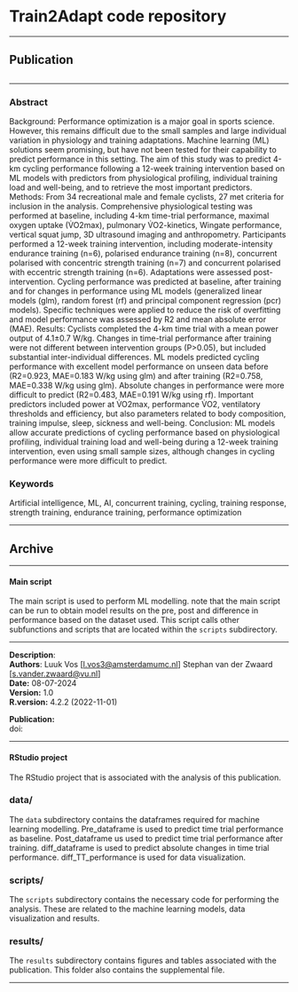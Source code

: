 # Train2Adapt code repository
<hr>
<h2> Publication <h2/>
<hr>

### Abstract 
Background: Performance optimization is a major goal in sports science. However, this remains difficult due to the small samples and large individual variation in physiology and training adaptations. Machine learning (ML) solutions seem promising, but have not been tested for their capability to predict performance in this setting. The aim of this study was to predict 4-km cycling performance following a 12-week training intervention based on ML models with predictors from physiological profiling, individual training load and well-being, and to retrieve the most important predictors. Methods: From 34 recreational male and female cyclists, 27 met criteria for inclusion in the analysis. Comprehensive physiological testing was performed at baseline, including 4-km time-trial performance, maximal oxygen uptake (V̇O2max), pulmonary V̇O2-kinetics, Wingate performance, vertical squat jump, 3D ultrasound imaging and anthropometry. Participants performed a 12-week training intervention, including moderate-intensity endurance training (n=6), polarised endurance training (n=8), concurrent polarised with concentric strength training (n=7) and concurrent polarised with eccentric strength training (n=6). Adaptations were assessed post- intervention. Cycling performance was predicted at baseline, after training and for changes in performance using ML models (generalized linear models (glm), random forest (rf) and principal component regression (pcr) models). Specific techniques were applied to reduce the risk of overfitting and model performance was assessed by R2 and mean absolute error (MAE). Results: Cyclists completed the 4-km time trial with a mean power output of 4.1±0.7 W/kg. Changes in time-trial performance after training were not different between intervention groups (P>0.05), but included substantial inter-individual differences. ML models predicted cycling performance with excellent model performance on unseen data before (R2=0.923, MAE=0.183 W/kg using glm) and after training (R2=0.758, MAE=0.338 W/kg using glm). Absolute changes in performance were more difficult to predict (R2=0.483, MAE=0.191 W/kg using rf). Important predictors included power at V̇O2max, performance V̇O2, ventilatory thresholds and efficiency, but also parameters related to body composition, training impulse, sleep, sickness and well-being. Conclusion: ML models allow accurate predictions of cycling performance based on physiological profiling, individual training load and well-being during a 12-week training intervention, even using small sample sizes, although changes in cycling performance were more difficult to predict.

### Keywords 
Artificial intelligence, ML, AI, concurrent training, cycling, training response, strength training, endurance training, performance optimization 

 <hr>
 
 <h2> Archive </h2>
 
 <hr>
 

<h4> Main script </h4>

The main script is used to perform ML modelling. note that the main script can be run to obtain model results on the pre, post and difference in performance based on the dataset used. This script calls other subfunctions and scripts that are located within the `scripts` subdirectory.

 <hr>
 
 **Description**:                  
 **Authors**:        Luuk Vos [l.vos3@amsterdamumc.nl] Stephan van der Zwaard [s.vander.zwaard@vu.nl]                                                      
 **Date:**           08-07-2024                                                                                                 
 **Version:**        1.0                                                                                                        
 **R.version:**      4.2.2 (2022-11-01)                                                                                        
                                                                                                                          
 **Publication:**         
 doi:                        
 <hr>      
 
<h4> RStudio project </h4>

The RStudio project that is associated with the analysis of this publication.
                                                                                                                          
<h3> data/ </h3>

The `data` subdirectory contains the dataframes required for machine learning modelling. Pre_dataframe is used to predict time trial performance as baseline. Post_dataframe us used to predict time trial performance after training. diff_dataframe is used to predict absolute changes in time trial performance. diff_TT_performance is used for data visualization.

<h3> scripts/ </h3>

The `scripts` subdirectory contains the necessary code for performing the analysis. These are related to the machine learning models, data visualization and results.

<h3> results/ </h3>

The `results` subdirectory contains figures and tables associated with the publication. This folder also contains the supplemental file.

<hr>
